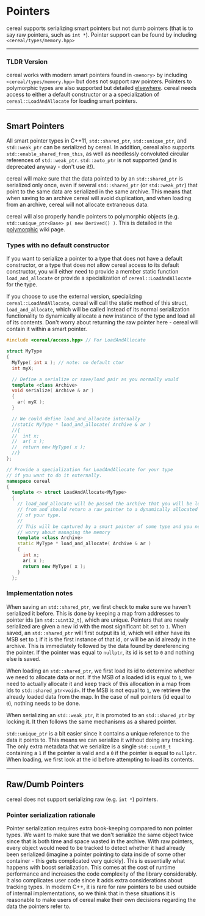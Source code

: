 Pointers
========

cereal supports serializing smart pointers but not dumb pointers (that is to say raw pointers, such as `int *`).  Pointer support can be found by including `<cereal/types/memory.hpp>`

---

### TLDR Version

cereal works with modern smart pointers found in `<memory>` by including `<cereal/types/memory.hpp>` but does not support raw pointers.  Pointers to polymorphic types are also supported but detailed [elsewhere](polymorphism.html).  cereal needs access to either a default constructor or a a specialization of `cereal::LoadAndAllocate` for loading smart pointers.

---

## Smart Pointers

All smart pointer types in C++11, `std::shared_ptr`, `std::unique_ptr`, and `std::weak_ptr` can be serialized by cereal.  In addition, cereal also supports `std::enable_shared_from_this`, as well as needlessly convoluted circular references of `std::weak_ptr`.  `std::auto_ptr` is not supported (and is deprecated anyway - don't use it!).

cereal will make sure that the data pointed to by an `std::shared_ptr` is serialized only once, even if several `std::shared_ptr` (or `std::weak_ptr`) that point to the same data are serialized in the same archive.  This means that when saving to an archive cereal will avoid duplication, and when loading from an archive, cereal will not allocate extraneous data.

cereal will also properly handle pointers to polymorphic objects (e.g. `std::unique_ptr<Base> p( new Derived() )`.  This is detailed in the [polymorphic](polymorphism.html) wiki page.

### Types with no default constructor

If you want to serialize a pointer to a type that does not have a default constructor, or a type that does not allow cereal access to its default constructor, you will either need to provide a member static function `load_and_allocate` or provide a specialization of `cereal::LoadAndAllocate` for the type.  

If you choose to use the external version, specializing `cereal::LoadAndAllocate`, cereal will call the static method of this struct, `load_and_allocate`, which will be called instead of its normal serialization functionality to dynamically allocate a new instance of the type and load all of its contents.  Don't worry about returning the raw pointer here - cereal will contain it within a smart pointer.

```cpp
#include <cereal/access.hpp> // For LoadAndAllocate

struct MyType
{
  MyType( int x ); // note: no default ctor
  int myX;

  // Define a serialize or save/load pair as you normally would
  template <class Archive>
  void serialize( Archive & ar )
  {
    ar( myX );
  }

  // We could define load_and_allocate internally
  //static MyType * load_and_allocate( Archive & ar )
  //{
  //  int x;
  //  ar( x );
  //  return new MyType( x );
  //}
};

// Provide a specialization for LoadAndAllocate for your type
// if you want to do it externally.
namespace cereal
{
  template <> struct LoadAndAllocate<MyType>
  {
    // load_and_allocate will be passed the archive that you will be loading
    // from and should return a raw pointer to a dynamically allocated instance
    // of your type.
    //
    // This will be captured by a smart pointer of some type and you need not
    // worry about managing the memory
    template <class Archive>
    static MyType * load_and_allocate( Archive & ar )
    {
      int x;
      ar( x );
      return new MyType( x );
    }
  };
```

### Implementation notes

When saving an `std::shared_ptr`, we first check to make sure we haven't serialized it before.  This is done by keeping a map from addresses to pointer ids (an `std::uint32_t`), which are unique.  Pointers that are newly serialized are given a new id with the most significant bit set to `1`.  When saved, an `std::shared_ptr` will first output its id, which will either have its MSB set to `1` if it is the first instance of that id, or will be an id already in the archive.  This is immediately followed by the data found by dereferencing the pointer.  If the pointer was equal to `nullptr`, its id is set to `0` and nothing else is saved.

When loading an `std::shared_ptr`, we first load its id to determine whether we need to allocate data or not.  If the MSB of a loaded id is equal to `1`, we need to actually allocate it and keep track of this allocation in a map from ids to `std::shared_ptr<void>`.  If the MSB is not equal to `1`, we retrieve the already loaded data from the map.  In the case of null pointers (id equal to `0`), nothing needs to be done.

When serializing an `std::weak_ptr`, it is promoted to an `std::shared_ptr` by locking it.  It then follows the same mechanisms as a shared pointer.

`std::unique_ptr` is a bit easier since it contains a unique reference to the data it points to.  This means we can serialize it without doing any tracking.  The only extra metadata that we serialize is a single `std::uint8_t` containing a `1` if the pointer is valid and a `0` if the pointer is equal to `nullptr`.  When loading, we first look at the id before attempting to load its contents.

---

## Raw/Dumb Pointers

cereal does not support serializing raw (e.g. `int *`) pointers.

### Pointer serialization rationale

Pointer serialization requires extra book-keeping compared to non pointer types.  We want to make sure that we don't serialize the same object twice since that is both time and space wasted in the archive.  With raw pointers, every object would need to be tracked to detect whether it had already been serialized (imagine a pointer pointing to data inside of some other container - this gets complicated very quickly).  This is essentially what happens with boost serialization.  This comes at the cost of runtime performance and increases the code complexity of the library considerably.  It also complicates user code since it adds extra considerations about tracking types.  In modern C++, it is rare for raw pointers to be used outside of internal implementations, so we think that in these situations it is reasonable to make users of cereal make their own decisions regarding the data the pointers refer to.
